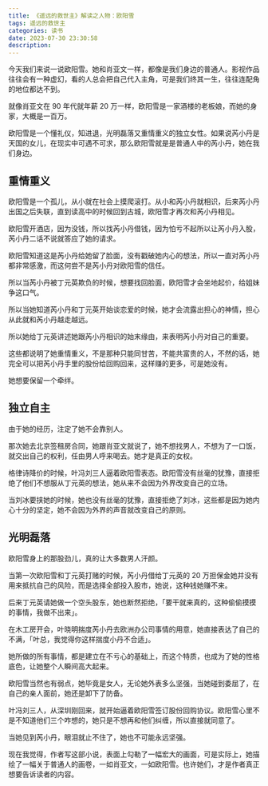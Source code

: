 ```yaml
---
title: 《遥远的救世主》解读之人物：欧阳雪
tags: 遥远的救世主
categories: 读书
date: 2023-07-30 23:30:58
description:
---
```


今天我们来说一说欧阳雪。她和肖亚文一样，都像是我们身边的普通人。影视作品往往会有一种虚幻，看的人总会把自己代入主角，可是我们终其一生，往往连配角的地位都达不到。

就像肖亚文在 90 年代就年薪 20 万一样，欧阳雪是一家酒楼的老板娘，而她的身家，大概是一百万。

欧阳雪是一个懂礼仪，知进退，光明磊落又重情重义的独立女性。如果说芮小丹是天国的女儿，在现实中可遇不可求，那么欧阳雪就是是普通人中的芮小丹，她在我们身边。

## 重情重义

欧阳雪是一个孤儿，从小就在社会上摸爬滚打。从小和芮小丹就相识，后来芮小丹出国之后失联，直到读高中的时候回到古城，欧阳雪才再次和芮小丹相见。

欧阳雪开酒店，因为没钱，所以找芮小丹借钱，因为怕亏不起所以让芮小丹入股，芮小丹二话不说就答应了她的请求。

欧阳雪知道这是芮小丹给她留了脸面，没有戳破她内心的想法，所以一直对芮小丹都非常感激，而这何尝不是芮小丹对欧阳雪的信任。

所以当芮小丹被丁元英欺负的时候，想要找回脸面，欧阳雪才会坐地起价，给姐妹争这口气。

所以当她知道芮小丹和丁元英开始谈恋爱的时候，她才会流露出担心的神情，担心从此就和芮小丹越走越远。

所以她给丁元英讲述她跟芮小丹相识的始末缘由，来表明芮小丹对自己的重要。

这些都说明了她重情重义，不是那种只能同甘苦，不能共富贵的人，不然的话，她完全可以把芮小丹手里的股份给回购回来，这样赚的更多，可是她没有。

她想要保留一个牵绊。

## 独立自主

由于她的经历，注定了她不会靠别人。

那次她去北京签租房合同，她跟肖亚文就说了，她不想找男人，不想为了一口饭，就交出自己的权利，任由男人呼来喝去。她才是真正的女权。

格律诗降价的时候，叶冯刘三人逼着欧阳雪表态。欧阳雪没有丝毫的犹豫，直接拒绝了他们不想服从丁元英的想法，她从来不会因为外界改变自己的立场。

当刘冰要挟她的时候，她也没有丝毫的犹豫，直接拒绝了刘冰，这些都是因为她内心十分的坚定，她不会因为外界的声音就改变自己的原则。

## 光明磊落

欧阳雪身上的那股劲儿，真的让大多数男人汗颜。

当第一次欧阳雪和丁元英打赌的时候，芮小丹借给丁元英的 20 万担保金她并没有用来抵抗自己的风险，而是选择全部投入股市，她说，这种钱她赚不来。

后来丁元英请她做一个空头股东，她也断然拒绝，「要干就来真的，这种偷偷摸摸的事情，我做不出来」。

在木工房开会，叶晓明揣度芮小丹去欧洲办公司事情的用意，她直接表达了自己的不满，「叶总，我觉得你这样揣度小丹不合适」。

她所做的所有事情，都是建立在不亏心的基础上，而这个特质，也成为了她的性格底色，让她整个人瞬间高大起来。

欧阳雪当然也有弱点，她毕竟是女人，无论她外表多么坚强，当她碰到委屈了，在自己的亲人面前，她还是卸下了防备。

叶冯刘三人，从深圳刚回来，就开始逼着欧阳雪签订股份回购协议。欧阳雪心里不是不知道他们三个咋想的，她只是不想再和他们纠缠，所以直接就同意了。

当她见到芮小丹，眼泪就止不住了，她也不可能永远坚强。

现在我觉得，作者写这部小说，表面上勾勒了一幅宏大的画面，可是实际上，她描绘了一幅关于普通人的画卷，一如肖亚文，一如欧阳雪。也许她们，才是作者真正想要告诉读者的内容。
